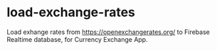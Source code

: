 # load-exchange-rates

Load exhange rates from https://openexchangerates.org/ to Firebase Realtime database, for Currency Exchange App.
